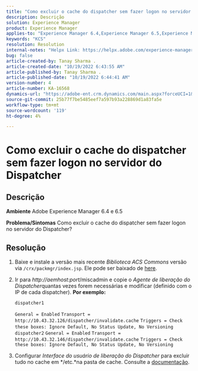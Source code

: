 ```yaml
---
title: "Como excluir o cache do dispatcher sem fazer logon no servidor do Dispatcher"
description: Descrição
solution: Experience Manager
product: Experience Manager
applies-to: "Experience Manager 6.4,Experience Manager 6.5,Experience Manager"
keywords: "KCS"
resolution: Resolution
internal-notes: "Helpx Link: https://helpx.adobe.com/experience-manager/kb/How-to-delete-the-dispatcher-cache-without-logging-into-the-Dispatchers-AEM.html"
bug: false
article-created-by: Tanay Sharma .
article-created-date: "10/19/2022 6:43:55 AM"
article-published-by: Tanay Sharma .
article-published-date: "10/19/2022 6:44:41 AM"
version-number: 4
article-number: KA-16568
dynamics-url: "https://adobe-ent.crm.dynamics.com/main.aspx?forceUCI=1&pagetype=entityrecord&etn=knowledgearticle&id=6f95dc64-794f-ed11-bba2-0022480868ff"
source-git-commit: 25b77f7be5485eef7a597b93a228869d1a83fa5e
workflow-type: tm+mt
source-wordcount: '119'
ht-degree: 4%

---
```


# Como excluir o cache do dispatcher sem fazer logon no servidor do Dispatcher

## Descrição

<b>Ambiente</b>
Adobe Experience Manager 6.4 e 6.5


<b>Problema/Sintomas</b>
Como excluir o cache do dispatcher sem fazer logon no servidor do Dispatcher?


## Resolução


1. Baixe e instale a versão mais recente *Biblioteca ACS Commons* versão via `/crx/packmgr/index.jsp`. Ele pode ser baixado de [here](https://github.com/Adobe-Consulting-Services/acs-aem-commons/releases).
2. Ir para *http://aemhost:port*/miscadmin e copie o *Agente de liberação do Dispatcher*quantas vezes forem necessárias e modificar (definido com o IP de cada dispatcher).
   <b>Por exemplo:</b>



   ```
   dispatcher1
   ```


   `General = Enabled`
   `Transport = http://10.43.32.126/dispatcher/invalidate.cache`
   `Triggers = Check these boxes: Ignore Default, No Status Update, No Versioning`
   ` `
   `dispatcher2`
   `General = Enabled`
   `Transport = http://10.43.32.146/dispatcher/invalidate.cache`
   `Triggers = Check these boxes: Ignore Default, No Status Update, No Versioning`
3. Configurar *Interface do usuário de liberação do Dispatcher* para excluir tudo no cache em */etc.*na pasta de cache. Consulte a [documentação](https://adobe-consulting-services.github.io/acs-aem-commons/features/dispatcher-flush-ui/index.html).

